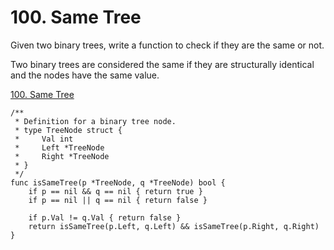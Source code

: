 # 100. Same Tree

Given two binary trees, write a function to check if they are the same or not.

Two binary trees are considered the same if they are structurally identical and the nodes have the same value.

[100. Same Tree](https://leetcode.com/problems/same-tree/)


```golang
/**
 * Definition for a binary tree node.
 * type TreeNode struct {
 *     Val int
 *     Left *TreeNode
 *     Right *TreeNode
 * }
 */
func isSameTree(p *TreeNode, q *TreeNode) bool {
    if p == nil && q == nil { return true }
    if p == nil || q == nil { return false }
    
    if p.Val != q.Val { return false }
    return isSameTree(p.Left, q.Left) && isSameTree(p.Right, q.Right)
}
```
